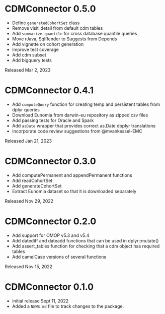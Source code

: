 # CDMConnector 0.5.0

* Define `generatedCohortSet` class
* Remove visit_detail from default cdm tables
* Add `summarize_quantile` for cross database quantile queries
* Move rJava, SqlRender to Suggests from Depends
* Add vignette on cohort generation
* Improve test coverage
* Add cdm subset
* Add bigquery tests

Released Mar 2, 2023

# CDMConnector 0.4.1

* Add `computeQuery` function for creating temp and persistent tables from dplyr queries
* Download Eunomia from darwin-eu repository as zipped csv files
* Add passing tests for Oracle and Spark
* Add `asDate` wrapper that provides correct as.Date dbplyr translations
* Incorporate code review suggestions from @mvankessel-EMC

Released Jan 21, 2023

# CDMConnector 0.3.0

* Add computePermanent and appendPermanent functions
* Add readCohortSet
* Add generateCohortSet
* Extract Eunomia dataset so that it is downloaded separately

Released Nov 29, 2022

# CDMConnector 0.2.0

* Add support for OMOP v5.3 and v5.4
* Add datediff and dateadd functions that can be used in dplyr::mutate() 
* Add assert_tables function for checking that a cdm object has required tables
* Add camelCase versions of several functions

Released Nov 15, 2022

# CDMConnector 0.1.0

* Initial release Sept 11, 2022
* Added a `NEWS.md` file to track changes to the package.
